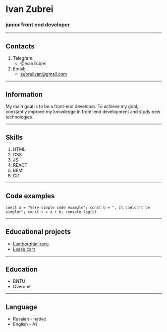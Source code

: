 # Ivan Zubrei
### junior front end developer
---

## Contacts
1. Telegram:
   + @IvanZubrei
2. Email:
   + zubreiivan@gmail.com  

---

## Information
 My main goal is to be a front-end developer. To achieve my goal, I constantly improve my knowledge in front-end development and study new technologies. 

---

## Skills
  1. HTML
  2. CSS
  3. JS
  4. REACT
  5. BEM
  6. GIT

---

## Code examples
`
const a = "Very simple code example";
const b = ", it couldn't be simpler";
const c = a + b;
console.log(c)
`

---

## Educational projects
+ [Lamborghini race](https://ivanzubrei.github.io/Lamborghini-race/ "Educational project using HTML, CSS, JS technologies")
+ [Lease cars](https://ivanzubrei.github.io/lease-cars/ "Educational project using HTML, CSS, JS technologies")

---

## Education
+ BNTU
+ Overone

---

## Language
+ Russian - native
+ English - A1